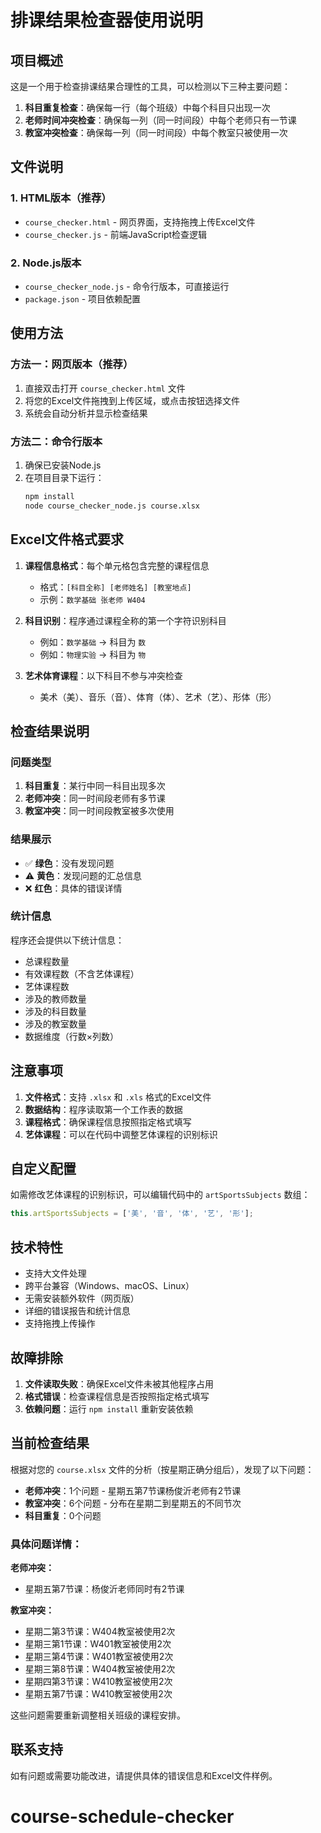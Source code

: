 # 排课结果检查器使用说明

## 项目概述

这是一个用于检查排课结果合理性的工具，可以检测以下三种主要问题：

1. **科目重复检查**：确保每一行（每个班级）中每个科目只出现一次
2. **老师时间冲突检查**：确保每一列（同一时间段）中每个老师只有一节课
3. **教室冲突检查**：确保每一列（同一时间段）中每个教室只被使用一次

## 文件说明

### 1. HTML版本（推荐）
- `course_checker.html` - 网页界面，支持拖拽上传Excel文件
- `course_checker.js` - 前端JavaScript检查逻辑

### 2. Node.js版本
- `course_checker_node.js` - 命令行版本，可直接运行
- `package.json` - 项目依赖配置

## 使用方法

### 方法一：网页版本（推荐）

1. 直接双击打开 `course_checker.html` 文件
2. 将您的Excel文件拖拽到上传区域，或点击按钮选择文件
3. 系统会自动分析并显示检查结果

### 方法二：命令行版本

1. 确保已安装Node.js
2. 在项目目录下运行：
   ```bash
   npm install
   node course_checker_node.js course.xlsx
   ```

## Excel文件格式要求

1. **课程信息格式**：每个单元格包含完整的课程信息
   - 格式：`[科目全称] [老师姓名] [教室地点]`
   - 示例：`数学基础 张老师 W404`

2. **科目识别**：程序通过课程全称的第一个字符识别科目
   - 例如：`数学基础` → 科目为 `数`
   - 例如：`物理实验` → 科目为 `物`

3. **艺术体育课程**：以下科目不参与冲突检查
   - 美术（美）、音乐（音）、体育（体）、艺术（艺）、形体（形）

## 检查结果说明

### 问题类型

1. **科目重复**：某行中同一科目出现多次
2. **老师冲突**：同一时间段老师有多节课
3. **教室冲突**：同一时间段教室被多次使用

### 结果展示

- ✅ **绿色**：没有发现问题
- ⚠️ **黄色**：发现问题的汇总信息
- ❌ **红色**：具体的错误详情

### 统计信息

程序还会提供以下统计信息：
- 总课程数量
- 有效课程数（不含艺体课程）
- 艺体课程数
- 涉及的教师数量
- 涉及的科目数量
- 涉及的教室数量
- 数据维度（行数×列数）

## 注意事项

1. **文件格式**：支持 `.xlsx` 和 `.xls` 格式的Excel文件
2. **数据结构**：程序读取第一个工作表的数据
3. **课程格式**：确保课程信息按照指定格式填写
4. **艺体课程**：可以在代码中调整艺体课程的识别标识

## 自定义配置

如需修改艺体课程的识别标识，可以编辑代码中的 `artSportsSubjects` 数组：

```javascript
this.artSportsSubjects = ['美', '音', '体', '艺', '形'];
```

## 技术特性

- 支持大文件处理
- 跨平台兼容（Windows、macOS、Linux）
- 无需安装额外软件（网页版）
- 详细的错误报告和统计信息
- 支持拖拽上传操作

## 故障排除

1. **文件读取失败**：确保Excel文件未被其他程序占用
2. **格式错误**：检查课程信息是否按照指定格式填写
3. **依赖问题**：运行 `npm install` 重新安装依赖

## 当前检查结果

根据对您的 `course.xlsx` 文件的分析（按星期正确分组后），发现了以下问题：

- **老师冲突**：1个问题 - 星期五第7节课杨俊沂老师有2节课
- **教室冲突**：6个问题 - 分布在星期二到星期五的不同节次
- **科目重复**：0个问题

### 具体问题详情：

**老师冲突：**
- 星期五第7节课：杨俊沂老师同时有2节课

**教室冲突：**
- 星期二第3节课：W404教室被使用2次
- 星期三第1节课：W401教室被使用2次  
- 星期三第4节课：W401教室被使用2次
- 星期三第8节课：W404教室被使用2次
- 星期四第3节课：W410教室被使用2次
- 星期五第7节课：W410教室被使用2次

这些问题需要重新调整相关班级的课程安排。

## 联系支持

如有问题或需要功能改进，请提供具体的错误信息和Excel文件样例。
# course-schedule-checker
